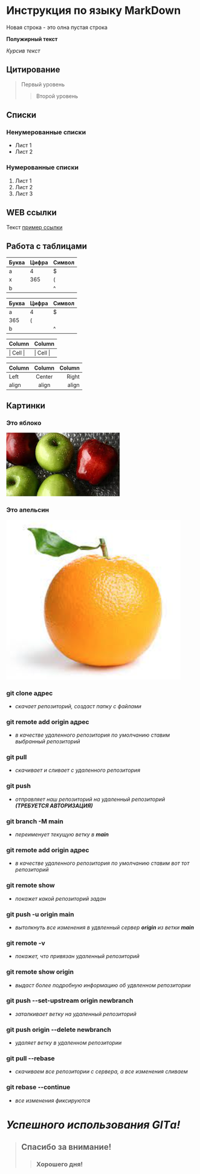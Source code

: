 # Инструкция по языку MarkDown

Новая строка - это олна пустая строка

**Полужирный текст**

*Курсив текст*

## Цитирование
> Первый уровень
>> Второй уровень

## Списки
### Ненумерованные списки
* Лист 1
* Лист 2
### Нумерованные списки
1. Лист 1
2. Лист 2
3. Лист 3

## WEB ссылки
Текст [пример ссылки](http.example.com "Всплывающая подсказка")

## Работа с таблицами

Буква | Цифра | Символ
------ | ------|----------
a      | 4     | $
x      | 365    | (
b      |       | ^  

Буква|Цифра|Символ
---|---|---
a|4|$
 |365|(
b| |^  

Column | Column
------ | ------
\| Cell \|| \| Cell \|  


Column | Column | Column
:----- | :----: | -----:
Left   | Center | Right
align  | align  | align

## Картинки

### Это яблоко

![apple](apple.jpg)

### Это апельсин

![orange](orange.png)

### git clone адрес

- *скачает репозиторий, создаст папку с файлами*

### git remote add origin адрес
- *в качестве удаленного репозитория по умолчанию ставим выбранный репозиторий*

### git pull

- *скачивает и сливает с удаленного репозитория*

### git push

- *отправляет наш репозиторий на удаленный репозиторий **(ТРЕБУЕТСЯ АВТОРИЗАЦИЯ)***

### git branch -M main

- *переименует текущую ветку в **main***

### git remote add origin адрес

- *в качестве удаленного репозитория по умолчанию ставим вот тот репозиторий*

### git remote show

- *покажет какой репозиторий задан*

### git push -u origin main

- *вытолкнуть все изменения в удвленный сервер **origin** из ветки **main***

### git remote -v
- *покажет, что привязан удаленный репозиторий*

### git remote show origin

- *выдаст более подробную информацию об удвленном репозитории*

### git push --set-upstream origin newbranch

- *заталкивает ветку на удаленный репозиторий*

### git push origin --delete newbranch

- *удаляет ветку в удаленном репозитории*

### git pull --rebase

- *скачиваем все репозитории с сервера, а все изменения сливаем*

### git rebase --continue

- *все изменения фиксируются*

# *Успешного использования GITа!*
>## Спасибо за внимание!
>>### Хорошего дня!